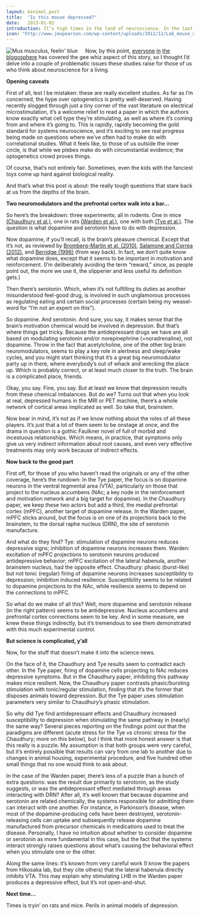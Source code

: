 ```yaml
---
layout: minimal_post
title:  "Is this mouse depressed?"
date:   2013-01-02 
introduction: It’s high times in the land of neuroscience. In the last two weeks, we’ve had three high-profile papers from the wizards of optogenetics, all related to depression, all linked to dopamine. 
icon: "http://www.jmxpearson.com/wp-content/uploads/2012/12/Lab_mouse_mg_3263-300x200.jpg"
---
```

<img src="http://www.jmxpearson.com/wp-content/uploads/2012/12/Lab_mouse_mg_3263-300x200.jpg" title="Mus musculus, feelin' blue" style="float: left; margin-right: 20px"/> Now, by this point, [everyone](http://www.wired.com/wiredscience/2010/11/optogenetics-relieves-depression-in-a-mouse-trial/) [in](http://med.stanford.edu/ism/2012/december/deisseroth.html) [the](http://www.sciencedaily.com/releases/2012/12/121212134056.htm) [blogosphere](http://phenomena.nationalgeographic.com/2012/12/12/the-two-faces-of-depression-two-studies-switch-off-symptoms-in-mice-but-in-opposite-ways/) has covered the gee whiz aspect of this story, so I thought I’d delve into a couple of problematic issues these studies raise for those of us who think about neuroscience for a living.

**Opening caveats**

First of all, lest I be mistaken: these are really excellent studies. As far as I’m concerned, the hype over optogenetics is pretty well-deserved. Having recently slogged through just a tiny corner of the vast literature on electrical microstimulation, it’s a welcome relief to read a paper in which the authors know exactly what cell type they’re stimulating, as well as where it’s coming from and where it’s going to. This is rapidly, rapidly becoming the gold standard for systems neuroscience, and it’s exciting to see real progress being made on questions where we’ve often had to make do with correlational studies. What it feels like, to those of us outside the inner circle, is that while we plebes make do with circumstantial evidence; the optogenetics crowd proves things.

Of course, that’s not entirely fair. Sometimes, even the kids with the fanciest toys come up hard against biological reality.

And that’s what this post is about: the really tough questions that stare back at us from the depths of the brain.

**Two neuromodulators and the prefrontal cortex walk into a bar…**

So here’s the breakdown: three experiments; all in rodents. One in mice [(Chaudhury et al.)][chaudhury], one in rats [(Warden et al.)][warden], one with both [(Tye et al.)][tye]. The question is what dopamine and serotonin have to do with depression.

Now dopamine, if you’ll recall, is the brain’s pleasure chemical. Except that it’s not, as reviewed by [Bromberg-Martin et al. (2010)][bromberg-martin], [Salamone and Correa (2012)][salamone], and [Berridge (1996)][berridge] (from way back). In fact, we don’t quite know what dopamine does, except that it seems to be important in motivation and reinforcement. (I’m deliberately avoiding the term “reward,” since, as people point out, the more we use it, the slipperier and less useful its definition gets.)

Then there’s serotonin. Which, when it’s not fulfilling its duties as another misunderstood feel-good drug, is involved in such unglamorous processes as regulating eating and certain social processes (certain being my weasel-word for “I’m not an expert on this”).

So dopamine. And serotonin. And sure, you say, it makes sense that the brain’s motivation chemical would be involved in depression. But that’s where things get tricky. Because the antidepressant drugs we have are all based on modulating serotonin and/or norepinephrine (=noradrenaline), not dopamine. Throw in the fact that acetylcholine, one of the other big brain neuromodulators, seems to play a key role in alertness and sleep/wake cycles, and you might start thinking that it’s a great big neuromodulator party up in there, where everybody’s out of whack and wrecking the place up. Which is probably correct, or at least much closer to the truth. The brain is a complicated place, friends.

Okay, you say. Fine, you say. But at least we know that depression results from these chemical imbalances. But do we? Turns out that when you look at real, depressed humans in the MRI or PET machine, there’s a whole network of cortical areas implicated as well. So take that, brainstem.

Now bear in mind, it’s not as if we know nothing about the roles of all these players. It’s just that a lot of them seem to be onstage at once, and the drama in question is a gothic Faulkner novel of full of morbid and incestuous relationships. Which means, in practice, that symptoms only give us very indirect information about root causes, and even very effective treatments may only work because of indirect effects.

**Now back to the good part**

First off, for those of you who haven’t read the originals or any of the other coverage, here’s the rundown: In the Tye paper, the focus is on dopamine neurons in the ventral tegmental area (VTA), particularly on those that project to the nucleus accumbens (NAc; a key node in the reinforcement and motivation network and a big target for dopamine). In the Chaudhury paper, we keep these two actors but add a third, the medial prefrontal cortex (mPFC), another target of dopamine release. In the Warden paper, mPFC sticks around, but the focus is on one of its projections back to the brainstem, to the dorsal raphe nucleus (DRN), the site of serotonin manufacture.

And what do they find? Tye: stimulation of dopamine neurons reduces depressive signs; inhibition of dopamine neurons increases them. Warden: excitation of mPFC projections to serotonin neurons produced antidepressive behavior; mPFC excitation of the lateral habenula, another brainstem nucleus, had the opposite effect. Chaudhury: phasic (burst-like) but not tonic (regular) firing of dopamine neurons increases susceptibility to depression; inhibition induced resilience. Susceptibility seems to be related to dopamine projections to the NAc, while resilience seems to depend on the connections to mPFC.

So what do we make of all this? Well, more dopamine and serotonin release (in the right pattern) seems to be antidepressive. Nucleus accumbens and prefrontal cortex connections seem to be key. And in some measure, we knew these things indirectly, but it’s tremendous to see them demonstrated with this much experimental control.

**But science is complicated, y’all**

Now, for the stuff that doesn’t make it into the science news.

On the face of it, the Chaudhury and Tye results seem to contradict each other. In the Tye paper, firing of dopamine cells projecting to NAc reduces depressive symptoms. But in the Chaudhury paper, inhibiting this pathway makes mice resilient. Now, the Chaudhury paper contrasts phasic/bursting stimulation with tonic/regular stimulation, finding that it’s the former that disposes animals toward depression. But the Tye paper uses stimulation parameters very similar to Chaudhury’s phasic stimulation.

So why did Tye find antidepressant effects and Chaudhury increased susceptibility to depression when stimulating the same pathway in (nearly) the same way? Several pieces reporting on the findings point out that the paradigms are different (acute stress for the Tye vs chronic stress for the Chaudhury; more on this below), but I think that more honest answer is that this really is a puzzle. My assumption is that both groups were very careful, but it’s entirely possible that results can vary from one lab to another due to changes in animal housing, experimental procedure, and five hundred other small things that no one would think to ask about.

In the case of the Warden paper, there’s less of a puzzle than a bunch of extra questions: was the result due primarily to serotonin, as the study suggests, or was the antidepressant effect mediated through areas interacting with DRN? After all, it’s well known that because dopamine and serotonin are related chemically, the systems responsible for admitting them can interact with one another. For instance, in Parkinson’s disease, when most of the dopamine-producing cells have been destroyed, serotonin-releasing cells can uptake and subsequently release dopamine manufactured from precursor chemicals in medications used to treat the disease. Personally, I have no intuition about whether to consider dopamine or serotonin as more fundamental in this case, but the fact that the systems interact strongly raises questions about what’s causing the behavioral effect when you stimulate one or the other.

Along the same lines: it’s known from very careful work (I know the papers from Hikosaka lab, but they cite others) that the lateral habenula directly inhibits VTA. This may explain why stimulating LHB in the Warden paper produces a depressive effect, but it’s not open-and-shut.

**Next time…**

Times is tryin’ on rats and mice. Perils in animal models of depression.

[chaudhury]: http://www.stanford.edu/group/dlab/papers/Chaudhury%20Nature%202012.pdf
[salamone]: http://www.cell.com/neuron/abstract/S0896-6273(12)00941-5
[tye]: http://www.stanford.edu/group/dlab/papers/Tye%20Nature%202012.pdf
[warden]: http://www.stanford.edu/group/dlab/papers/Warden%20Nature%202012.pdf
[bromberg-martin]: http://www.ncbi.nlm.nih.gov/pmc/articles/PMC3032992/
[berridge]: http://www.sciencedirect.com/science/article/pii/014976349500033B